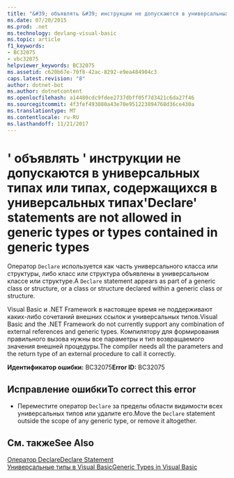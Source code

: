 ```yaml
---
title: "&#39; объявлять &#39; инструкции не допускаются в универсальных типах или типах, содержащихся в универсальных типах"
ms.date: 07/20/2015
ms.prod: .net
ms.technology: devlang-visual-basic
ms.topic: article
f1_keywords:
- BC32075
- vbc32075
helpviewer_keywords: BC32075
ms.assetid: c620b67e-70f8-42ac-8292-e9ea484904c3
caps.latest.revision: "8"
author: dotnet-bot
ms.author: dotnetcontent
ms.openlocfilehash: a14480cdc9fdee2737dbff05f7d3421c6da27f46
ms.sourcegitcommit: 4f3fef493080a43e70e951223894768d36ce430a
ms.translationtype: MT
ms.contentlocale: ru-RU
ms.lasthandoff: 11/21/2017
---
```

# <a name="39declare39-statements-are-not-allowed-in-generic-types-or-types-contained-in-generic-types"></a><span data-ttu-id="843af-102">&#39; объявлять &#39; инструкции не допускаются в универсальных типах или типах, содержащихся в универсальных типах</span><span class="sxs-lookup"><span data-stu-id="843af-102">&#39;Declare&#39; statements are not allowed in generic types or types contained in generic types</span></span>
<span data-ttu-id="843af-103">Оператор `Declare` используется как часть универсального класса или структуры, либо класс или структура объявлены в универсальном классе или структуре.</span><span class="sxs-lookup"><span data-stu-id="843af-103">A `Declare` statement appears as part of a generic class or structure, or a class or structure declared within a generic class or structure.</span></span>  
  
 <span data-ttu-id="843af-104">Visual Basic и .NET Framework в настоящее время не поддерживают каких-либо сочетаний внешних ссылок и универсальных типов.</span><span class="sxs-lookup"><span data-stu-id="843af-104">Visual Basic and the .NET Framework do not currently support any combination of external references and generic types.</span></span> <span data-ttu-id="843af-105">Компилятору для формирования правильного вызова нужны все параметры и тип возвращаемого значения внешней процедуры.</span><span class="sxs-lookup"><span data-stu-id="843af-105">The compiler needs all the parameters and the return type of an external procedure to call it correctly.</span></span>  
  
 <span data-ttu-id="843af-106">**Идентификатор ошибки:** BC32075</span><span class="sxs-lookup"><span data-stu-id="843af-106">**Error ID:** BC32075</span></span>  
  
## <a name="to-correct-this-error"></a><span data-ttu-id="843af-107">Исправление ошибки</span><span class="sxs-lookup"><span data-stu-id="843af-107">To correct this error</span></span>  
  
-   <span data-ttu-id="843af-108">Переместите оператор `Declare` за пределы области видимости всех универсальных типов или удалите его.</span><span class="sxs-lookup"><span data-stu-id="843af-108">Move the `Declare` statement outside the scope of any generic type, or remove it altogether.</span></span>  
  
## <a name="see-also"></a><span data-ttu-id="843af-109">См. также</span><span class="sxs-lookup"><span data-stu-id="843af-109">See Also</span></span>  
 [<span data-ttu-id="843af-110">Оператор Declare</span><span class="sxs-lookup"><span data-stu-id="843af-110">Declare Statement</span></span>](../../visual-basic/language-reference/statements/declare-statement.md)  
 [<span data-ttu-id="843af-111">Универсальные типы в Visual Basic</span><span class="sxs-lookup"><span data-stu-id="843af-111">Generic Types in Visual Basic</span></span>](../../visual-basic/programming-guide/language-features/data-types/generic-types.md)
